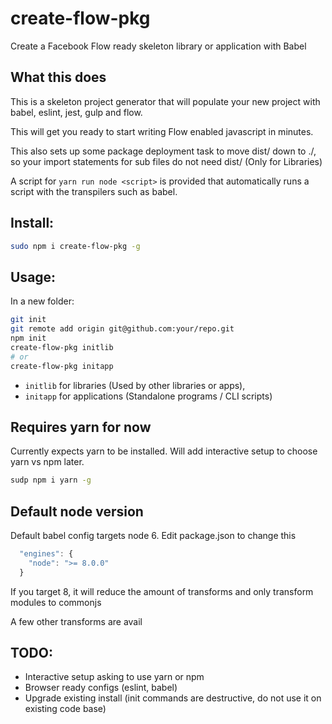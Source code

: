 # create-flow-pkg
Create a Facebook Flow ready skeleton library or application with Babel

## What this does
This is a skeleton project generator that will populate your new project with babel, eslint, jest, gulp and flow.

This will get you ready to start writing Flow enabled javascript in minutes.

This also sets up some package deployment task to move dist/ down to ./, so your import statements for sub files
do not need dist/ (Only for Libraries)

A script for `yarn run node <script>` is provided that automatically runs a script with the transpilers such as babel.
## Install:
```sh
sudo npm i create-flow-pkg -g
```

## Usage:
In a new folder:
```sh
git init
git remote add origin git@github.com:your/repo.git
npm init
create-flow-pkg initlib
# or 
create-flow-pkg initapp
```

  - `initlib` for libraries (Used by other libraries or apps), 
  - `initapp` for applications (Standalone programs / CLI scripts)
## Requires yarn for now
Currently expects yarn to be installed. Will add interactive setup to choose yarn vs npm later.

```sh
sudp npm i yarn -g
```

## Default node version
Default babel config targets node 6. Edit package.json to change this 
```javascript
  "engines": {
    "node": ">= 8.0.0"
  }
```
If you target 8, it will reduce the amount of transforms and only transform modules to commonjs

A few other transforms are avail

## TODO: 
  - Interactive setup asking to use yarn or npm
  - Browser ready configs (eslint, babel)
  - Upgrade existing install (init commands are destructive, do not use it on existing code base)
